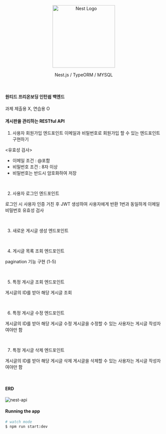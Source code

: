 <br>
<br>
<p align="center">
  <a href="http://nestjs.com/" target="blank"><img src="https://nestjs.com/img/logo-small.svg" width="200" alt="Nest Logo" /></a>
</p>
<p align="center">Nest.js / TypeORM / MYSQL</p>

<br>

#### 원티드 프리온보딩 인턴쉽 백엔드
과제 제출용 X, 연습용 O

#### 게시판을 관리하는 RESTful API

1. 사용자 회원가입 엔드포인트
이메일과 비밀번호로 회원가입 할 수 있는 엔드포인트 구현하기

<유효성 검사>
- 이메일 조건 : @포함
- 비밀번호 조건 : 8자 이상
- 비밀번호는 반드시 암호화하여 저장

<br>

2. 사용자 로그인 엔드포인트

로그인 시 사용자 인증 거친 후 JWT 생성하여 사용자에게 반환
1번과 동일하게 이메일 비밀번호 유효성 검사

<br>

3. 새로운 게시글 생성 엔드포인트

<br>

4. 게시글 목록 조회 엔드포인트

pagination 기능 구현 (1-5)

<br>

5. 특정 게시글 조회 엔드포인트

게시글의 ID를 받아 해당 게시글 조회

<br>

6. 특정 게시글 수정 엔드포인트

게시글의 ID를 받아 해당 게시글 수정
게시글을 수정할 수 있는 사용자는 게시글 작성자여야만 함

<br>

7. 특정 게시글 삭제 엔드포인트


게시글의 ID를 받아 해당 게시글 삭제
게시글을 삭제할 수 있는 사용자는 게시글 작성자여야만 함

<br>

#### ERD
![nest-api](https://github.com/haeseung123/wanted-internship-backend/assets/106800437/477c2bef-5494-47f7-bd02-1ce41c77c413)


#### Running the app

```bash
# watch mode
$ npm run start:dev
```

